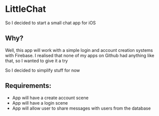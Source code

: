 #  LittleChat

So I decided to start a small chat app for iOS

Why?
--

Well, this app will work with a simple login and account creation systems with Firebase. I realised that none of my apps on Github had anything like that, so I wanted to give it a try

So I decided to simplify stuff for now

Requirements:
--

- App will have a create account scene
- App will have a login scene
- App will allow user to share messages with users from the database

